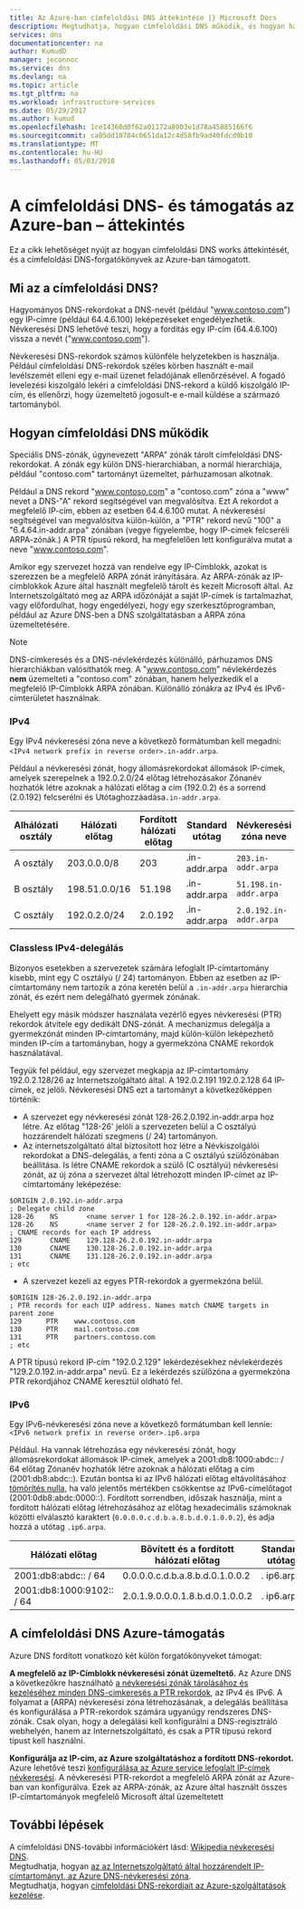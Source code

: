 ```yaml
---
title: Az Azure-ban címfeloldási DNS áttekintése |} Microsoft Docs
description: Megtudhatja, hogyan címfeloldási DNS működik, és hogyan használható az Azure-ban
services: dns
documentationcenter: na
author: KumudD
manager: jeconnoc
ms.service: dns
ms.devlang: na
ms.topic: article
ms.tgt_pltfrm: na
ms.workload: infrastructure-services
ms.date: 05/29/2017
ms.author: kumud
ms.openlocfilehash: 1ce14360d0f62a01172a8003e1d78a45885166f6
ms.sourcegitcommit: ca05dd10784c0651da12c4d58fb9ad40fdcd9b10
ms.translationtype: MT
ms.contentlocale: hu-HU
ms.lasthandoff: 05/03/2018
---
```

# <a name="overview-of-reverse-dns-and-support-in-azure"></a>A címfeloldási DNS- és támogatás az Azure-ban – áttekintés

Ez a cikk lehetőséget nyújt az hogyan címfeloldási DNS works áttekintését, és a címfeloldási DNS-forgatókönyvek az Azure-ban támogatott.

## <a name="what-is-reverse-dns"></a>Mi az a címfeloldási DNS?

Hagyományos DNS-rekordokat a DNS-nevét (például "www.contoso.com") egy IP-címre (például 64.4.6.100) leképezéseket engedélyezhetik.  Névkeresési DNS lehetővé teszi, hogy a fordítás egy IP-cím (64.4.6.100) vissza a nevét ("www.contoso.com").

Névkeresési DNS-rekordok számos különféle helyzetekben is használja. Például címfeloldási DNS-rekordok széles körben használt e-mail levélszemét elleni egy e-mail üzenet feladójának ellenőrzésével.  A fogadó levelezési kiszolgáló lekéri a címfeloldási DNS-rekord a küldő kiszolgáló IP-cím, és ellenőrzi, hogy üzemeltető jogosult-e e-mail küldése a származó tartományból. 

## <a name="how-reverse-dns-works"></a>Hogyan címfeloldási DNS működik

Speciális DNS-zónák, úgynevezett "ARPA" zónák tárolt címfeloldási DNS-rekordokat.  A zónák egy külön DNS-hierarchiában, a normál hierarchiája, például "contoso.com" tartományt üzemeltet, párhuzamosan alkotnak.

Például a DNS rekord "www.contoso.com" a "contoso.com" zóna a "www" nevet a DNS-"A" rekord segítségével van megvalósítva.  Ezt A rekordot a megfelelő IP-cím, ebben az esetben 64.4.6.100 mutat.  A névkeresési segítségével van megvalósítva külön-külön, a "PTR" rekord nevű "100" a "6.4.64.in-addr.arpa" zónában (vegye figyelembe, hogy IP-címek felcseréli ARPA-zónák.)  A PTR típusú rekord, ha megfelelően lett konfigurálva mutat a neve "www.contoso.com".

Amikor egy szervezet hozzá van rendelve egy IP-Címblokk, azokat is szerezzen be a megfelelő ARPA zónát irányítására. Az ARPA-zónák az IP-címblokkok Azure által használt megfelelő tárolt és kezelt Microsoft által. Az Internetszolgáltató meg az ARPA időzónáját a saját IP-címek is tartalmazhat, vagy előfordulhat, hogy engedélyezi, hogy egy szerkesztőprogramban, például az Azure DNS-ben a DNS szolgáltatásban a ARPA zóna üzemeltetésére.

> [!NOTE]
> DNS-címkeresés és a DNS-névlekérdezés különálló, párhuzamos DNS hierarchiákban valósíthatók meg. A "www.contoso.com" névlekérdezés **nem** üzemelteti a "contoso.com" zónában, hanem helyezkedik el a megfelelő IP-Címblokk ARPA zónában. Különálló zónákra az IPv4 és IPv6-címterületet használnak.

### <a name="ipv4"></a>IPv4

Egy IPv4 névkeresési zóna neve a következő formátumban kell megadni: `<IPv4 network prefix in reverse order>.in-addr.arpa`.

Például a névkeresési zónát, hogy állomásrekordokat állomások IP-címek, amelyek szerepelnek a 192.0.2.0/24 előtag létrehozásakor Zónanév hozhatók létre azoknak a hálózati előtag a cím (192.0.2) és a sorrend (2.0.192) felcserélni és Utótaghozzáadása`.in-addr.arpa`.

|Alhálózati osztály|Hálózati előtag  |Fordított hálózati előtag  |Standard utótag  |Névkeresési zóna neve |
|-------|----------------|------------|-----------------|---------------------------|
|A osztály|203.0.0.0/8     | 203        | .in-addr.arpa   | `203.in-addr.arpa`        |
|B osztály|198.51.0.0/16   | 51.198     | .in-addr.arpa   | `51.198.in-addr.arpa`     |
|C osztály|192.0.2.0/24    | 2.0.192    | .in-addr.arpa   | `2.0.192.in-addr.arpa`    |

### <a name="classless-ipv4-delegation"></a>Classless IPv4-delegálás

Bizonyos esetekben a szervezetek számára lefoglalt IP-címtartomány kisebb, mint egy C osztályú (/ 24) tartományon. Ebben az esetben az IP-címtartomány nem tartozik a zóna keretén belül a `.in-addr.arpa` hierarchia zónát, és ezért nem delegálható gyermek zónának.

Ehelyett egy másik módszer használata vezérlő egyes névkeresési (PTR) rekordok átvitele egy dedikált DNS-zónát. A mechanizmus delegálja a gyermekzónát minden IP-címtartomány, majd külön-külön leképezhető minden IP-cím a tartományban, hogy a gyermekzóna CNAME rekordok használatával.

Tegyük fel például, egy szervezet megkapja az IP-címtartomány 192.0.2.128/26 az Internetszolgáltató által. A 192.0.2.191 192.0.2.128 64 IP-címek, ez jelöli. Névkeresési DNS ezt a tartományt a következőképpen történik:
- A szervezet egy névkeresési zónát 128-26.2.0.192.in-addr.arpa hoz létre. Az előtag "128-26' jelöli a szervezeten belül a C osztályú hozzárendelt hálózati szegmens (/ 24) tartományon.
- Az internetszolgáltató által biztosított hoz létre a Névkiszolgálói rekordokat a DNS-delegálás, a fenti zóna a C osztályú szülőzónában beállítása. Is létre CNAME rekordok a szülő (C osztályú) névkeresési zónát, az új zóna a szervezet által létrehozott minden IP-címet az IP-címtartomány leképezése:

```
$ORIGIN 2.0.192.in-addr.arpa
; Delegate child zone
128-26    NS       <name server 1 for 128-26.2.0.192.in-addr.arpa>
128-26    NS       <name server 2 for 128-26.2.0.192.in-addr.arpa>
; CNAME records for each IP address
129       CNAME    129.128-26.2.0.192.in-addr.arpa
130       CNAME    130.128-26.2.0.192.in-addr.arpa
131       CNAME    131.128-26.2.0.192.in-addr.arpa
; etc
```
- A szervezet kezeli az egyes PTR-rekordok a gyermekzóna belül.

```
$ORIGIN 128-26.2.0.192.in-addr.arpa
; PTR records for each UIP address. Names match CNAME targets in parent zone
129      PTR    www.contoso.com
130      PTR    mail.contoso.com
131      PTR    partners.contoso.com
; etc
```
A PTR típusú rekord IP-cím "192.0.2.129" lekérdezésekhez névlekérdezés "129.2.0.192.in-addr.arpa" nevű. Ez a lekérdezés szülőzóna a gyermekzóna PTR rekordjához CNAME keresztül oldható fel.

### <a name="ipv6"></a>IPv6

Egy IPv6-névkeresési zóna neve a következő formátumban kell lennie: `<IPv6 network prefix in reverse order>.ip6.arpa`

Például. Ha vannak létrehozása egy névkeresési zónát, hogy állomásrekordokat állomások IP-címek, amelyek a 2001:db8:1000:abdc:: / 64 előtag Zónanév hozhatók létre azoknak a hálózati előtag a cím (2001:db8:abdc::). Ezután bontsa ki az IPv6 hálózati előtag eltávolításához [tömörítés nulla](https://technet.microsoft.com/library/cc781672(v=ws.10).aspx), ha való jelentős mértékben csökkentse az IPv6-címelőtagot (2001:0db8:abdc:0000::). Fordított sorrendben, időszak használja, mint a fordított hálózati előtag létrehozásához az előtag hexadecimális számoknak közötti elválasztó karaktert (`0.0.0.0.c.d.b.a.8.b.d.0.1.0.0.2`), és adja hozzá a utótag `.ip6.arpa`.


|Hálózati előtag  |Bővített és a fordított hálózati előtag |Standard utótag |Névkeresési zóna neve  |
|---------|---------|---------|---------|
|2001:db8:abdc:: / 64    | 0.0.0.0.c.d.b.a.8.b.d.0.1.0.0.2        | . ip6.arpa        | `0.0.0.0.c.d.b.a.8.b.d.0.1.0.0.2.ip6.arpa`       |
|2001:db8:1000:9102:: / 64    | 2.0.1.9.0.0.0.1.8.b.d.0.1.0.0.2        | . ip6.arpa        | `2.0.1.9.0.0.0.1.8.b.d.0.1.0.0.2.ip6.arpa`        |


## <a name="azure-support-for-reverse-dns"></a>A címfeloldási DNS Azure-támogatás

Azure DNS fordított vonatkozó két külön forgatókönyveket támogat:

**A megfelelő az IP-Címblokk névkeresési zónát üzemeltető.**
Az Azure DNS a következőkre használható [a névkeresési zónák tárolásához és kezeléséhez minden DNS-címkeresés a PTR rekordok](dns-reverse-dns-hosting.md), az IPv4 és IPv6.  A folyamat a (ARPA) névkeresési zóna létrehozásának, a delegálás beállítása és konfigurálása a PTR-rekordok számára ugyanúgy rendszeres DNS-zónák.  Csak olyan, hogy a delegálási kell konfigurálni a DNS-regisztráló webhelyén, hanem az Internetszolgáltató, és csak a PTR típusú rekord típust kell használni.

**Konfigurálja az IP-cím, az Azure szolgáltatáshoz a fordított DNS-rekordot.** Azure lehetővé teszi [konfigurálása az Azure service lefoglalt IP-címek névkeresési](dns-reverse-dns-for-azure-services.md).  A névkeresési PTR-rekordot a megfelelő ARPA zónát az Azure-ban van konfigurálva.  Ezek az ARPA-zónák, az Azure által használt összes IP-címtartományok megfelelő Microsoft által üzemeltetett

## <a name="next-steps"></a>További lépések

A címfeloldási DNS-további információkért lásd: [Wikipedia névkeresési DNS](http://en.wikipedia.org/wiki/Reverse_DNS_lookup).
<br>
Megtudhatja, hogyan [az az Internetszolgáltató által hozzárendelt IP-címtartományt, az Azure DNS-névkeresési zóna](dns-reverse-dns-for-azure-services.md).
<br>
Megtudhatja, hogyan [címfeloldási DNS-rekordjait az Azure-szolgáltatások kezelése](dns-reverse-dns-for-azure-services.md).

